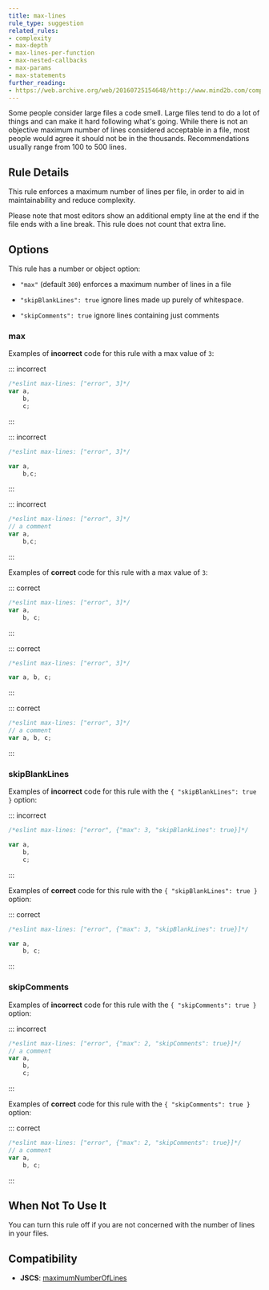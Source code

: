 ```yaml
---
title: max-lines
rule_type: suggestion
related_rules:
- complexity
- max-depth
- max-lines-per-function
- max-nested-callbacks
- max-params
- max-statements
further_reading:
- https://web.archive.org/web/20160725154648/http://www.mind2b.com/component/content/article/24-software-module-size-and-file-size
---
```



Some people consider large files a code smell. Large files tend to do a lot of things and can make it hard following what's going. While there is not an objective maximum number of lines considered acceptable in a file, most people would agree it should not be in the thousands. Recommendations usually range from 100 to 500 lines.

## Rule Details

This rule enforces a maximum number of lines per file, in order to aid in maintainability and reduce complexity.

Please note that most editors show an additional empty line at the end if the file ends with a line break. This rule does not count that extra line.

## Options

This rule has a number or object option:

* `"max"` (default `300`) enforces a maximum number of lines in a file

* `"skipBlankLines": true` ignore lines made up purely of whitespace.

* `"skipComments": true` ignore lines containing just comments

### max

Examples of **incorrect** code for this rule with a max value of `3`:

::: incorrect

```js
/*eslint max-lines: ["error", 3]*/
var a,
    b,
    c;
```

:::

::: incorrect

```js
/*eslint max-lines: ["error", 3]*/

var a,
    b,c;
```

:::

::: incorrect

```js
/*eslint max-lines: ["error", 3]*/
// a comment
var a,
    b,c;
```

:::

Examples of **correct** code for this rule with a max value of `3`:

::: correct

```js
/*eslint max-lines: ["error", 3]*/
var a,
    b, c;
```

:::

::: correct

```js
/*eslint max-lines: ["error", 3]*/

var a, b, c;
```

:::

::: correct

```js
/*eslint max-lines: ["error", 3]*/
// a comment
var a, b, c;
```

:::

### skipBlankLines

Examples of **incorrect** code for this rule with the `{ "skipBlankLines": true }` option:

::: incorrect

```js
/*eslint max-lines: ["error", {"max": 3, "skipBlankLines": true}]*/

var a,
    b,
    c;
```

:::

Examples of **correct** code for this rule with the `{ "skipBlankLines": true }` option:

::: correct

```js
/*eslint max-lines: ["error", {"max": 3, "skipBlankLines": true}]*/

var a,
    b, c;
```

:::

### skipComments

Examples of **incorrect** code for this rule with the `{ "skipComments": true }` option:

::: incorrect

```js
/*eslint max-lines: ["error", {"max": 2, "skipComments": true}]*/
// a comment
var a,
    b,
    c;
```

:::

Examples of **correct** code for this rule with the `{ "skipComments": true }` option:

::: correct

```js
/*eslint max-lines: ["error", {"max": 2, "skipComments": true}]*/
// a comment
var a,
    b, c;
```

:::

## When Not To Use It

You can turn this rule off if you are not concerned with the number of lines in your files.

## Compatibility

* **JSCS**: [maximumNumberOfLines](https://jscs-dev.github.io/rule/maximumNumberOfLines)
